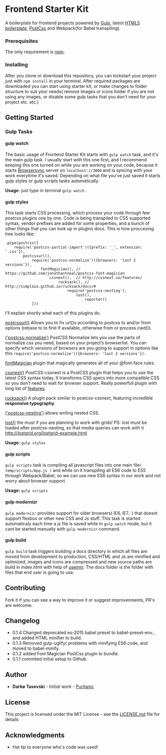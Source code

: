 
# Frontend Starter Kit

A boilerplate for frontend projects powered by [Gulp](https://github.com/gulpjs/gulp), latest [HTML5 bolierplate](https://github.com/h5bp/html5-boilerplate), [PostCss](https://github.com/postcss/postcss) and  Webpack(for Babel transpiling).


### Prerequisites

The only requirement is  [npm](https://www.npmjs.com/get-npm).

### Installing

After you clone or download this repository, you can kickstart your project just with `npm install` in your terminal. After required packages are downloaded you can start using starter kit, or make changes to folder structure to suit your needs( remove images or icons folder if you are not using any images, or disable some gulp tasks that you don't need for your project etc. etc.)

## Getting Started

### Gulp Tasks

#### gulp watch
The basic usage of Frontend Starter Kit starts with `gulp watch` task, and it's the main gulp task. I usually start with this one first, and I recommend keeping this one turned on while you are working on your code, because it starts [Browsersync](https://www.browsersync.io) server on `localhost://3000` and is syncing with your work everytime it's saved. Depending on what file you've just saved it starts gulp styles or gulp scripts tasks automatically. 

__Usage__: just type in terminal `gulp watch` .

#### gulp styles
This task starts CSS processing, which process your code through few postcss plugins one by one. Code is being transpiled to CSS supported syntax, vendor prefixes are added for some properties, and a bunch of other things that you can look up in plugins docs.
This is how proccesing tree looks like: 
```
.pipe(postcss([
	require('postcss-partial-import')({prefix: '_', extension: '.css'}),
		postcssurl(),
			require('postcss-normalize')({browsers: 'last 2 versions'}),	
				fontMagician(),	// https://github.com/jonathantneal/postcss-font-magician	 
					cssnext(),	// http://cssnext.io/features/
						rucksack(), // http://simplaio.github.io/rucksack/docs/#
							require('postcss-nesting'),
								lost(), 
									reporter()
			]))
```
I'll explain shortly what each of this plugins do.

[postcssurl()](https://github.com/postcss/postcss-url) Allows you to fix url()s according to postcss to and/or from options (rebase to to first if available, otherwise from or process.cwd()).

[('postcss-normalize')](https://github.com/jonathantneal/postcss-normalize) PostCSS Normalize lets you use the parts of normalize.css you need, based on your project’s browserlist. You can specify which versions of browsers are you going to support in options like this `require('postcss-normalize')({browsers: 'last 2 versions'})`.

[fontMagician](https://github.com/jonathantneal/postcss-font-magician) plugin that magically generates all of your @font-face rules.

[cssnext()](https://github.com/postcss/postcss) PostCSS-cssnext is a PostCSS plugin that helps you to use the latest CSS syntax today. It transforms CSS specs into more compatible CSS so you don’t need to wait for browser support. Really powerfull plugin with long list of [features](http://cssnext.io/features/).

[rucksack()](https://github.com/seaneking/rucksack) A plugin pack similar to postcss-cssnext, featuring incredible __responsive 
typography__.

[('postcss-nesting')](https://github.com/jonathantneal/postcss-nesting) allows writing nested CSS.

[lost()](http://lostgrid.org) the must if you are planning to work with grids! PS: lost must be loaded after postcss-nesting, so that media queries can work with it http://lostgrid.org/lostgrid-example.html

__Usage:__ `gulp styles`

#### gulp scripts

`gulp scripts` task is compiling all javascript files into one main file`( temp/scripts/App.js )` and while on it transpiling all ES6 code to ES5 through Webpack/Babel, so we can use new ES6 syntax in our work and not worry about browser support.

__Usage:__ `gulp scripts`

#### gulp modernizr 

`gulp modernizr` provides support for older browsers( IE6, IE7.. ) that doesnt support flexbox or other new CSS and Js stuff. This task is started automaticaly each time a js file is saved while in `gulp watch` mode, but it cant be started manually with `gulp modernizr` command.

#### gulp build

`gulp build` task triggers building a docs directory in which all files are moved from development to production, CSS/HTML and Js are minified and optimized, images and icons are compressed and new source paths are build in index.html with help of [usemin](https://github.com/zont/gulp-usemin). The docs folder is the folder with files that end user is going to use.

## Contributing

Fork it if you can see a way to improve it or suggest improvenments, PR's are welcome.

## Changelog
* 0.1.4 Changed deprecated es-2015 babel preset to babel-preset-env., and added HTML minifier to build.
* 0.1.3 Removed gulp-uglify( problems with minifying ES6 code, and moved to babel-minify.
* 0.1.2 added Font Magician PostCss plugin to bundle.
* 0.1.1 commited initial setup to Github. 

## Author

* **Darkø Tasevski** - *Initial work* - [Puritanic](https://github.com/Puritanic)

## License

This project is licensed under the MIT License - see the [LICENSE.md](LICENSE.md) file for details

## Acknowledgments

* Hat tip to everyone who's code was used!
